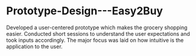 # Prototype-Design---Easy2Buy
Developed a user-centered prototype which makes the grocery shopping easier. Conducted short sessions to understand the user expectations and took inputs accordingly.  The major focus was laid on how intuitive is the application to the user.
